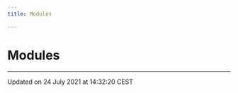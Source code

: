 ```yaml
---
title: Modules

---
```


# Modules







-------------------------------

Updated on 24 July 2021 at 14:32:20 CEST
